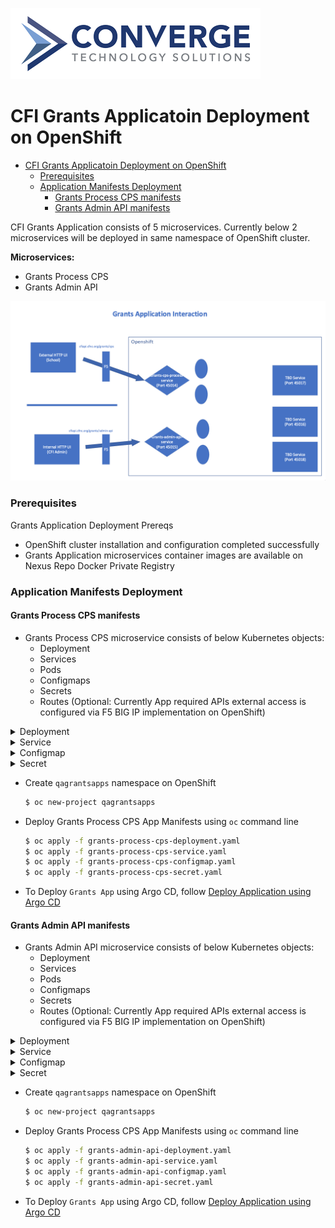 ![header](../img/convergenewlogo.png)

# CFI Grants Applicatoin Deployment on OpenShift

- [CFI Grants Applicatoin Deployment on OpenShift](#cfi-grants-applicatoin-deployment-on-openshift)
    - [Prerequisites](#prerequisites)
    - [Application Manifests Deployment](#application-manifests-deployment)
        - [Grants Process CPS manifests](#grants-process-cps-manifests)
        - [Grants Admin API manifests](#grants-admin-api-manifests)
    
<div style="page-break-after: always;"></div>

CFI Grants Application consists of 5 microservices. Currently below 2 microservices will be deployed in same namespace of OpenShift cluster. 

**Microservices:**
- Grants Process CPS
- Grants Admin API

![Grants App](../img/grants-app.png)

### Prerequisites

Grants Application Deployment Prereqs
- OpenShift cluster installation and configuration completed successfully
- Grants Application microservices container images are available on Nexus Repo Docker Private Registry 

### Application Manifests Deployment

#### Grants Process CPS manifests

- Grants Process CPS microservice consists of below Kubernetes objects:
    - Deployment
    - Services
    - Pods
    - Configmaps
    - Secrets
    - Routes (Optional: Currently App required APIs external access is configured via F5 BIG IP implementation on OpenShift)

<details>
<summary>Deployment</summary>

```yaml
# grants-process-cps-deployment.yaml
apiVersion: apps/v1
kind: Deployment
metadata:
labels:
    app: grants-process-cps
name: grants-process-cps
spec:
replicas: 1
selector:
    matchLabels:
    app: grants-process-cps
strategy: {}
template:
    metadata:
    labels:
        app: grants-process-cps
    spec:
    containers:
    # - env:
    #     - name: BROKER_HOST
    #       value: t0b-kafq01.cfi.local:9092,t0b-kafq02.cfi.local:9092,t0b-kafq03.cfi.local:9092
    #     - name: DB_HOST
    #       value: r0m-dbmq02.ncmentor.local
    #     - name: DB_NAME
    #       value: grants
    #     - name: DB_PASSWORD
    #       value: S8llta55PTLkUNWKPl1m
    #     - name: DB_PORT
    #       value: "1086"
    #     - name: DB_USER
    #       value: qa_grants
    #     - name: MAIL_HOST
    #       value: mail.cfi.org
    #     - name: MAIL_PORT
    #       value: "25"
    - envFrom:
        - configMapRef:
            name: grants-process-cps-configmap # grants process cps configmap reference
        - secretRef:
            name: grants-process-cps-secret # grants process cps secret reference
        image: cfidockerreg.cfi.local/grants-process-cps:0.1.0-SNAPSHOT # container image from Nexus Repo 
        name: grants-process-cps
        ports:
            - containerPort: 8080
        resources:
            limits:
            cpu: 2000m
            memory: 4Gi 
            requests:
            cpu: 1000m
            memory: 2Gi
```
</details>

<details>
<summary>Service</summary>

```yaml
# grants-process-cps-service.yaml
apiVersion: v1
kind: Service
metadata:
  labels:
    app: grants-process-cps
  name: grants-process-cps
spec:
  ports:
    - name: "45014"
      port: 45014
      targetPort: 8080
  selector:
    app: grants-process-cps
```
</details>

<details>
<summary>Configmap</summary>

```yaml
# grants-process-cps-configmap.yaml
apiVersion: v1
kind: ConfigMap
metadata:
  name: grants-process-cps-configmap
data:
  BROKER_HOST: t0b-kafq01.cfi.local:9092,t0b-kafq02.cfi.local:9092,t0b-kafq03.cfi.local:9092
  DB_HOST: r0m-dbmq02.ncmentor.local
  DB_NAME: grants
  DB_PORT: "1086"
  # DB_USER: qa_grants
  MAIL_HOST: mail.cfi.org
  MAIL_PORT: "25"
```
</details>

<details>
<summary>Secret</summary>

```yaml
# grants-process-cps-secret.yaml
apiVersion: v1
kind: Secret
metadata:
  name: grants-process-cps-secret
type: Opaque
data:
  DB_USER: cWFfZ3JhbnRz
  DB_PASSWORD: <db-password> # base64 encoded value 
```
</details>

- Create `qagrantsapps` namespace on OpenShift
    
    ```bash
    $ oc new-project qagrantsapps
    ```
- Deploy Grants Process CPS App Manifests using `oc` command line 

    ```bash
    $ oc apply -f grants-process-cps-deployment.yaml
    $ oc apply -f grants-process-cps-service.yaml
    $ oc apply -f grants-process-cps-configmap.yaml
    $ oc apply -f grants-process-cps-secret.yaml
    ```

- To Deploy `Grants App` using Argo CD, follow [Deploy Application using Argo CD](/Post-Installation/07-OpenShift-GitOps-Installation-Configuration.MD#prepare-cluster-namespace-for-app-deployment-using-argo-cd)

#### Grants Admin API manifests

- Grants Admin API microservice consists of below Kubernetes objects:
    - Deployment
    - Services
    - Pods
    - Configmaps
    - Secrets
    - Routes (Optional: Currently App required APIs external access is configured via F5 BIG IP implementation on OpenShift)

<details>
<summary>Deployment</summary>

```yaml
# grants-admin-api-deployment.yaml
```
</details>

<details>
<summary>Service</summary>

```yaml
# grants-admin-api-service.yaml
```
</details>

<details>
<summary>Configmap</summary>

```yaml
# grants-admin-api-configmap.yaml
```
</details>

<details>
<summary>Secret</summary>

```yaml
# grants-admin-api-secret.yaml
```
</details>

- Create `qagrantsapps` namespace on OpenShift
    
    ```bash
    $ oc new-project qagrantsapps
    ```
- Deploy Grants Process CPS App Manifests using `oc` command line 

    ```bash
    $ oc apply -f grants-admin-api-deployment.yaml
    $ oc apply -f grants-admin-api-service.yaml
    $ oc apply -f grants-admin-api-configmap.yaml
    $ oc apply -f grants-admin-api-secret.yaml
    ```

- To Deploy `Grants App` using Argo CD, follow [Deploy Application using Argo CD](/Post-Installation/07-OpenShift-GitOps-Installation-Configuration.MD#prepare-cluster-namespace-for-app-deployment-using-argo-cd)